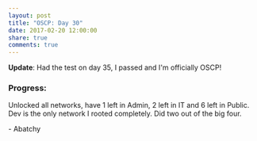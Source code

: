 ```yaml
---
layout: post
title: "OSCP: Day 30"
date: 2017-02-20 12:00:00
share: true
comments: true
---
```


**Update**: Had the test on day 35, I passed and I'm officially OSCP!

### Progress:

Unlocked all networks, have 1 left in Admin, 2 left in IT and 6 left in
Public. Dev is the only network I rooted completely. Did two out of the big
four.  
  
\- Abatchy

